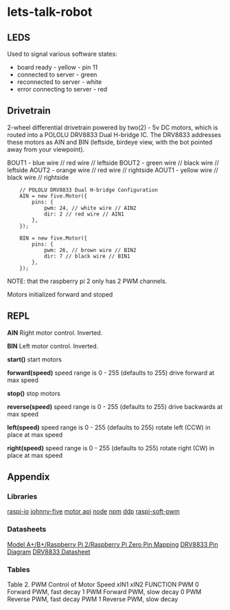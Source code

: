 # lets-talk-robot

## LEDS
Used to signal various software states:
- board ready - yellow - pin 11
- connected to server - green
- reconnected to server - white
- error connecting to server - red

## Drivetrain
2-wheel differential drivetrain powered by two(2) - 5v DC motors, which is routed into a POLOLU DRV8833 Dual H-bridge IC. The DRV8833 addresses these motors as AIN and BIN (leftside, birdeye view, with the bot pointed away from your viewpoint).

BOUT1 - blue wire // red wire // leftside
BOUT2 - green wire // black wire // leftside
AOUT2 - orange wire // red wire // rightside
AOUT1 - yellow wire // black wire // rightside


```
	// POLOLU DRV8833 Dual H-bridge Configuration
	AIN = new five.Motor({
		pins: {
			pwm: 24, // white wire // AIN2
			dir: 2 // red wire // AIN1
		},
	});

	BIN = new five.Motor({
		pins: {
			pwm: 26, // brown wire // BIN2
			dir: 7 // black wire // BIN1
		},
	});
```

NOTE: that the raspberry pi 2 only has 2 PWM channels.

Motors initialized forward and stoped

## REPL
**AIN**
Right motor control. Inverted.

**BIN**
Left motor control. Inverted.

**start()**
start motors

**forward(speed)**
speed range is 0 - 255 (defaults to 255)
drive forward at max speed

**stop()**
stop motors

**reverse(speed)**
speed range is 0 - 255 (defaults to 255)
drive backwards at max speed

**left(speed)**
speed range is 0 - 255 (defaults to 255)
rotate left (CCW) in place at max speed

**right(speed)**
speed range is 0 - 255 (defaults to 255)
rotate right (CW) in place at max speed

## Appendix

### Libraries
[raspi-io](https://github.com/nebrius/raspi-io)
[johnny-five](https://github.com/nebrius/raspi-io)
[motor api](http://johnny-five.io/api/motor/)
[node](https://nodejs.org/en/)
[npm](https://www.npmjs.com/)
[ddp](https://www.npmjs.com/package/ddp)
[raspi-soft-pwm](https://www.npmjs.com/package/raspi-soft-pwm)

### Datasheets
[Model A+/B+/Raspberry Pi 2/Raspberry Pi Zero Pin Mapping](https://github.com/nebrius/raspi-io/wiki/Pin-Information#p1-header-2)
[DRV8833 Pin Diagram](https://a.pololu-files.com/picture/0J3867.600.png?e95f72106f0a07ceaea36a6337a52201)
[DRV8833 Datasheet](https://www.pololu.com/file/0J534/drv8833.pdf)

### Tables

Table 2. PWM Control of Motor Speed
xIN1  xIN2 FUNCTION
PWM 0 Forward PWM, fast decay
1 PWM Forward PWM, slow decay
0 PWM Reverse PWM, fast decay
PWM 1 Reverse PWM, slow decay
